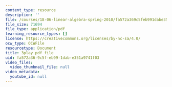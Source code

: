 ```yaml
---
content_type: resource
description: ''
file: /courses/18-06-linear-algebra-spring-2010/fa572a369c5feb991dabe351a9741f03_23LLB9mNJvc.pdf
file_size: 71694
file_type: application/pdf
learning_resource_types: []
license: https://creativecommons.org/licenses/by-nc-sa/4.0/
ocw_type: OCWFile
resourcetype: Document
title: 3play pdf file
uid: fa572a36-9c5f-eb99-1dab-e351a9741f03
video_files:
  video_thumbnail_file: null
video_metadata:
  youtube_id: null
---
```

